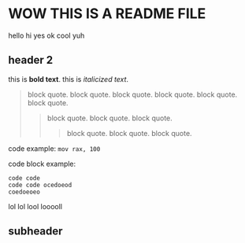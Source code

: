 # WOW THIS IS A README FILE

hello hi yes ok cool yuh

## header 2

this is **bold text**. this is *italicized text*. 

>block quote. block quote. block quote. 
>block quote. block quote. block quote. 
>> block quote. block quote. block quote.
>>> block quote. block quote. block quote. 

code example: `mov rax, 100`

code block example:
```
code code
code code ocedoeod 
coedoeoeo
```
lol
lol lool
looooll

## subheader
